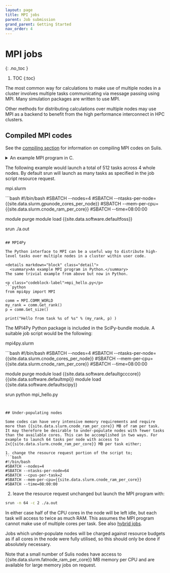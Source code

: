 ```yaml
---
layout: page
title: MPI jobs 
parent: Job submission
grand_parent: Getting Started
nav_order: 4
---
```


# MPI jobs
{: .no_toc }

1. TOC
{:toc}

The most common way for calculations to make use of multiple nodes in a cluster involves multiple tasks communicating via message passing using MPI. Many simulation packages are written to use MPI.

Other methods for distributing calculations over multiple nodes may use MPI as a backend to benefit from the high performance interconnect in HPC clusters.

## Compiled MPI codes

See the [compiling section](../software/compiling) for information on compiling MPI codes on Sulis.

<details markdown="block" class="detail">
  <summary>An example MPI program in C.</summary>
An trivial example of a hello world code in MPI.

<p class="codeblock-label">mpi_hello.c</p>
```c 
#include <stdio.h>
#include <stdio.h>
#include <stdlib.h>
#include "mpi.h"

int main(int argc, char* argv[]) {

  int my_rank, p;
  MPI_Init(&argc, &argv);
  MPI_Comm_rank ( MPI_COMM_WORLD, &my_rank );
  MPI_Comm_size ( MPI_COMM_WORLD, &p );
  printf("Hello from task %d of %d\n", my_rank, p );
  MPI_Finalize();
  exit(EXIT_SUCCESS);

}
``` 
This might be compiled into the executable `a.out` via:
```bash
{{site.data.terminal.prompt}} module load {{site.data.software.defaultfoss}}
{{site.data.terminal.prompt}} mpicc mpi_hello.c
```
</details>

The following example would launch a total of 512 tasks across 4 whole nodes. By default
srun will launch as many tasks as specified in the job script resource request.

<p class="codeblock-label">mpi.slurm</p>
```bash
#!/bin/bash
#SBATCH --nodes=4
#SBATCH --ntasks-per-node={{site.data.slurm.gpunode_cores_per_node}}
#SBATCH --mem-per-cpu={{site.data.slurm.cnode_ram_per_core}}
#SBATCH --time=08:00:00

module purge
module load {{site.data.software.defaultfoss}}

srun ./a.out
```

## MPI4Py 

The Python interface to MPI can be a useful way to distribute high-level tasks over multiple nodes in a cluster within user code.

<details markdown="block" class="detail">
  <summary>An example MPI program in Python.</summary>
The same trivial example from above but now in Python.

<p class="codeblock-label">mpi_hello.py</p>
```python
from mpi4py import MPI

comm = MPI.COMM_WORLD
my_rank = comm.Get_rank()
p = comm.Get_size()

print("Hello from task %s of %s" % (my_rank, p) )
``` 
</details>

The MPI4Py Python package is included in the SciPy-bundle module. A suitable job script would be the following:

<p class="codeblock-label">mpi4py.slurm</p>
```bash
#!/bin/bash
#SBATCH --nodes=4
#SBATCH --ntasks-per-node={{site.data.slurm.cnode_cores_per_node}}
#SBATCH --mem-per-cpu={{site.data.slurm.cnode_ram_per_core}}
#SBATCH --time=08:00:00

module purge
module load {{site.data.software.defaultgcccore}} {{site.data.software.defaultmpi}}
module load {{site.data.software.defaultscipy}}

srun python mpi_hello.py
```


## Under-populating nodes

Some codes can have very intensive memory requirements and require more than {{site.data.slurm.cnode_ram_per_core}} MB of ram per task. It may therefore be desirable to under-populate nodes with fewer tasks than the available cores. This can be accomplished in two ways. For example to launch 64 tasks per node with access to 2x{{site.data.slurm.cnode_ram_per_core}} MB per task either;

1. change the resource request portion of the script to;
```bash
#!/bin/bash
#SBATCH --nodes=4
#SBATCH --ntasks-per-node=64
#SBATCH --cpus-per-task=2
#SBATCH --mem-per-cpu={{site.data.slurm.cnode_ram_per_core}}
#SBATCH --time=08:00:00
````
2. leave the resource request unchanged but launch the MPI program with:
```bash
srun -n 64 -c 2 ./a.out
````

In either case half of the CPU cores in the node will be left idle, but each task will access to twice as much RAM. This assumes the MPI program cannot make use of multiple cores per task. See also [hybrid jobs](../hybrid/). 

Jobs which under-populate nodes will be charged against resource budgets as if all cores in the node were fully utilised, so this should only be done if absolutely necessary. 

Note that a small number of Sulis nodes have access to {{site.data.slurm.fatnode_ram_per_core}} MB memory per CPU and are available for large memory jobs on request.